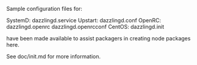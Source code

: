 Sample configuration files for:

SystemD: dazzlingd.service
Upstart: dazzlingd.conf
OpenRC:  dazzlingd.openrc
         dazzlingd.openrcconf
CentOS:  dazzlingd.init

have been made available to assist packagers in creating node packages here.

See doc/init.md for more information.
